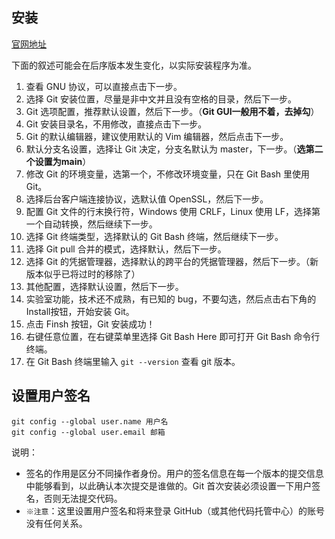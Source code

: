 ## 安装
[官网地址](https://git-scm.com/)

下面的叙述可能会在后序版本发生变化，以实际安装程序为准。

1. 查看 GNU 协议，可以直接点击下一步。
2. 选择 Git 安装位置，尽量是非中文并且没有空格的目录，然后下一步。
3. Git 选项配置，推荐默认设置，然后下一步。（**Git GUI一般用不着，去掉勾**）
4. Git 安装目录名，不用修改，直接点击下一步。
5. Git 的默认编辑器，建议使用默认的 Vim 编辑器，然后点击下一步。
6. 默认分支名设置，选择让 Git 决定，分支名默认为 master，下一步。（**选第二个设置为main**）
7. 修改 Git 的环境变量，选第一个，不修改环境变量，只在 Git Bash 里使用 Git。
8. 选择后台客户端连接协议，选默认值 OpenSSL，然后下一步。
9. 配置 Git 文件的行末换行符，Windows 使用 CRLF，Linux 使用 LF，选择第一个自动转换，然后继续下一步。
10. 选择 Git 终端类型，选择默认的 Git Bash 终端，然后继续下一步。
11. 选择 Git pull 合并的模式，选择默认，然后下一步。
12. 选择 Git 的凭据管理器，选择默认的跨平台的凭据管理器，然后下一步。（新版本似乎已将过时的移除了）
13. 其他配置，选择默认设置，然后下一步。
14. 实验室功能，技术还不成熟，有已知的 bug，不要勾选，然后点击右下角的 Install按钮，开始安装 Git。
15. 点击 Finsh 按钮，Git 安装成功！
16. 右键任意位置，在右键菜单里选择 Git Bash Here 即可打开 Git Bash 命令行终端。
17. 在 Git Bash 终端里输入 `git --version` 查看 git 版本。


## 设置用户签名

```
git config --global user.name 用户名
git config --global user.email 邮箱
```

说明：
- 签名的作用是区分不同操作者身份。用户的签名信息在每一个版本的提交信息中能够看到，以此确认本次提交是谁做的。Git 首次安装必须设置一下用户签名，否则无法提交代码。
- `※注意`：这里设置用户签名和将来登录 GitHub（或其他代码托管中心）的账号没有任何关系。
